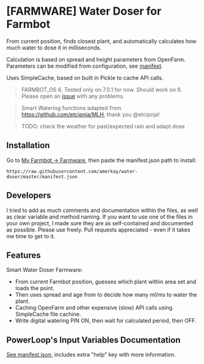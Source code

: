 # [FARMWARE] Water Doser for Farmbot

From current position, finds closest plant, and automatically calculates how much water to dose it in milliseconds.

Calculation is based on spread and height parameters from OpenFarm. Parameters can be modified from configuration, see [manifest](manifest.json).

Uses SimpleCache, based on built in Pickle to cache API calls.

> FARMBOT_OS 6. Tested only on 7.0.1 for now. Should work on 6. Please open an [issue](../../issues) with any problems.

> Smart Watering functions adapted from https://github.com/etcipnja/MLH, thank you @etcipnja!

> TODO: check the weather for past/expected rain and adapt dose

## Installation

Go to [My Farmbot -> Farmware](https://my.farm.bot/app/farmware/), then paste the manifest.json path to install:
```
https://raw.githubusercontent.com/amerkay/water-doser/master/manifest.json
```

## Developers

I tried to add as much comments and documentation within the files, as well as clear variable and method naming. If you want to use one of the files in your own project, I made sure they are as self-contained and documented as possible. Please use freely. Pull requests appreciated - even if it takes me time to get to it.

## Features

Smart Water Doser Farmware:

- From current Farmbot position, guesses which plant within area set and loads the point.
- Then uses spread and age from to decide how many ml/ms to water the plant.
- Caching OpenFarm and other expensive (slow) API calls using SimpleCache file cachine.
- Write digital watering PIN ON, then wait for calculated period, then OFF.

## PowerLoop's Input Variables Documentation

[See manifest.json](manifest.json), includes extra "help" key with more information.